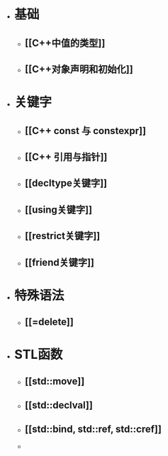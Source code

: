 - # 基础
	- ## [[C++中值的类型]]
	- ## [[C++对象声明和初始化]]
- # 关键字
	- ## [[C++ const 与 constexpr]]
	- ## [[C++ 引用与指针]]
	- ## [[decltype关键字]]
	- ## [[using关键字]]
	- ## [[restrict关键字]]
	- ## [[friend关键字]]
- # 特殊语法
	- ## [[=delete]]
- # STL函数
	- ## [[std::move]]
	- ## [[std::declval]]
	- ## [[std::bind, std::ref, std::cref]]
	-